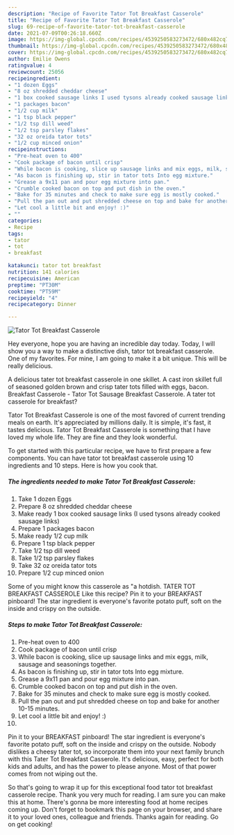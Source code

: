 ```yaml
---
description: "Recipe of Favorite Tator Tot Breakfast Casserole"
title: "Recipe of Favorite Tator Tot Breakfast Casserole"
slug: 69-recipe-of-favorite-tator-tot-breakfast-casserole
date: 2021-07-09T00:26:18.660Z
image: https://img-global.cpcdn.com/recipes/4539250583273472/680x482cq70/tator-tot-breakfast-casserole-recipe-main-photo.jpg
thumbnail: https://img-global.cpcdn.com/recipes/4539250583273472/680x482cq70/tator-tot-breakfast-casserole-recipe-main-photo.jpg
cover: https://img-global.cpcdn.com/recipes/4539250583273472/680x482cq70/tator-tot-breakfast-casserole-recipe-main-photo.jpg
author: Emilie Owens
ratingvalue: 4
reviewcount: 25056
recipeingredient:
- "1 dozen Eggs"
- "8 oz shredded cheddar cheese"
- "1 box cooked sausage links I used tysons already cooked sausage links"
- "1 packages bacon"
- "1/2 cup milk"
- "1 tsp black pepper"
- "1/2 tsp dill weed"
- "1/2 tsp parsley flakes"
- "32 oz oreida tator tots"
- "1/2 cup minced onion"
recipeinstructions:
- "Pre-heat oven to 400"
- "Cook package of bacon until crisp"
- "While bacon is cooking, slice up sausage links and mix eggs, milk, sausage and seasonings together."
- "As bacon is finishing up, stir in tator tots Into egg mixture."
- "Grease a 9x11 pan and pour egg mixture into pan."
- "Crumble cooked bacon on top and put dish in the oven."
- "Bake for 35 minutes and check to make sure egg is mostly cooked."
- "Pull the pan out and put shredded cheese on top and bake for another 10-15 minutes."
- "Let cool a little bit and enjoy! :)"
- ""
categories:
- Recipe
tags:
- tator
- tot
- breakfast

katakunci: tator tot breakfast 
nutrition: 141 calories
recipecuisine: American
preptime: "PT30M"
cooktime: "PT59M"
recipeyield: "4"
recipecategory: Dinner

---
```



![Tator Tot Breakfast Casserole](https://img-global.cpcdn.com/recipes/4539250583273472/680x482cq70/tator-tot-breakfast-casserole-recipe-main-photo.jpg)

Hey everyone, hope you are having an incredible day today. Today, I will show you a way to make a distinctive dish, tator tot breakfast casserole. One of my favorites. For mine, I am going to make it a bit unique. This will be really delicious.

A delicious tater tot breakfast casserole in one skillet. A cast iron skillet full of seasoned golden brown and crisp tater tots filled with eggs, bacon. Breakfast Casserole - Tator Tot Sausage Breakfast Casserole. A tater tot casserole for breakfast?

Tator Tot Breakfast Casserole is one of the most favored of current trending meals on earth. It's appreciated by millions daily. It is simple, it's fast, it tastes delicious. Tator Tot Breakfast Casserole is something that I have loved my whole life. They are fine and they look wonderful.


To get started with this particular recipe, we have to first prepare a few components. You can have tator tot breakfast casserole using 10 ingredients and 10 steps. Here is how you cook that.

<!--inarticleads1-->

##### The ingredients needed to make Tator Tot Breakfast Casserole:

1. Take 1 dozen Eggs
1. Prepare 8 oz shredded cheddar cheese
1. Make ready 1 box cooked sausage links (I used tysons already cooked sausage links)
1. Prepare 1 packages bacon
1. Make ready 1/2 cup milk
1. Prepare 1 tsp black pepper
1. Take 1/2 tsp dill weed
1. Take 1/2 tsp parsley flakes
1. Take 32 oz oreida tator tots
1. Prepare 1/2 cup minced onion


Some of you might know this casserole as &#34;a hotdish. TATER TOT BREAKFAST CASSEROLE Like this recipe? Pin it to your BREAKFAST pinboard! The star ingredient is everyone&#39;s favorite potato puff, soft on the inside and crispy on the outside. 

<!--inarticleads2-->

##### Steps to make Tator Tot Breakfast Casserole:

1. Pre-heat oven to 400
1. Cook package of bacon until crisp
1. While bacon is cooking, slice up sausage links and mix eggs, milk, sausage and seasonings together.
1. As bacon is finishing up, stir in tator tots Into egg mixture.
1. Grease a 9x11 pan and pour egg mixture into pan.
1. Crumble cooked bacon on top and put dish in the oven.
1. Bake for 35 minutes and check to make sure egg is mostly cooked.
1. Pull the pan out and put shredded cheese on top and bake for another 10-15 minutes.
1. Let cool a little bit and enjoy! :)
1. 


Pin it to your BREAKFAST pinboard! The star ingredient is everyone&#39;s favorite potato puff, soft on the inside and crispy on the outside. Nobody dislikes a cheesy tater tot, so incorporate them into your next family brunch with this Tater Tot Breakfast Casserole. It&#39;s delicious, easy, perfect for both kids and adults, and has the power to please anyone. Most of that power comes from not wiping out the. 

So that's going to wrap it up for this exceptional food tator tot breakfast casserole recipe. Thank you very much for reading. I am sure you can make this at home. There's gonna be more interesting food at home recipes coming up. Don't forget to bookmark this page on your browser, and share it to your loved ones, colleague and friends. Thanks again for reading. Go on get cooking!
